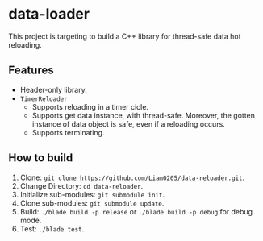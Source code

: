 # data-loader

This project is targeting to build a C++ library for thread-safe data hot reloading.

## Features

* Header-only library.
* `TimerReloader`
    * Supports reloading in a timer cicle.
    * Supports get data instance, with thread-safe. Moreover, the gotten instance of data object is safe, even if a reloading occurs.
    * Supports terminating.

## How to build

1. Clone: `git clone https://github.com/Liam0205/data-reloader.git`.
2. Change Directory: `cd data-reloader`.
3. Initialize sub-modules: `git submodule init`.
4. Clone sub-modules: `git submodule update`.
5. Build: `./blade build -p release` or `./blade build -p debug` for debug mode.
6. Test: `./blade test`.
